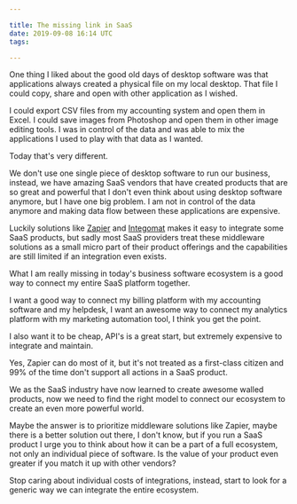 ```yaml
---

title: The missing link in SaaS
date: 2019-09-08 16:14 UTC
tags:

---
```



One thing I liked about the good old days of desktop software was that applications always created a physical file on my local desktop. That file I could copy, share and open with other application as I wished.

I could export CSV files from my accounting system and open them in Excel. I could save images from Photoshop and open them in other image editing tools. I was in control of the data and was able to mix the applications I used to play with that data as I wanted.

Today that's very different.

We don't use one single piece of desktop software to run our business, instead, we have amazing SaaS vendors that have created products that are so great and powerful that I don't even think about using desktop software anymore, but I have one big problem. I am not in control of the data anymore and making data flow between these applications are expensive.

Luckily solutions like [Zapier](https://zapier.com/) and [Integomat](https://www.integromat.com/) makes it easy to integrate some SaaS products, but sadly most SaaS providers treat these middleware solutions as a small micro part of their product offerings and the capabilities are still limited if an integration even exists.

What I am really missing in today's business software ecosystem is a good way to connect my entire SaaS platform together.

I want a good way to connect my billing platform with my accounting software and my helpdesk, I want an awesome way to connect my analytics platform with my marketing automation tool, I think you get the point.

I also want it to be cheap, API's is a great start, but extremely expensive to integrate and maintain.

Yes, Zapier can do most of it, but it's not treated as a first-class citizen and 99% of the time don't support all actions in a SaaS product.

We as the SaaS industry have now learned to create awesome walled products, now we need to find the right model to connect our ecosystem to create an even more powerful world.

Maybe the answer is to prioritize middleware solutions like Zapier, maybe there is a better solution out there, I don't know, but if you run a SaaS product I urge you to think about how it can be a part of a full ecosystem, not only an individual piece of software. Is the value of your product even greater if you match it up with other vendors?

Stop caring about individual costs of integrations, instead, start to look for a generic way we can integrate the entire ecosystem.
